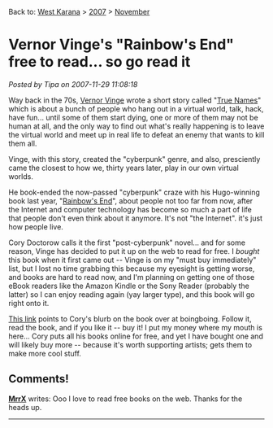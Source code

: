 Back to: [West Karana](/posts/westkarana.md) > [2007](/posts/2007/westkarana.md) > [November](./westkarana.md)
# Vernor Vinge's "Rainbow's End" free to read... so go read it

*Posted by Tipa on 2007-11-29 11:08:18*

Way back in the 70s, [Vernor Vinge](http://en.wikipedia.org/wiki/Vernor_Vinge) wrote a short story called "[True Names](http://en.wikipedia.org/wiki/True_Names)" which is about a bunch of people who hang out in a virtual world, talk, hack, have fun... until some of them start dying, one or more of them may not be human at all, and the only way to find out what's really happening is to leave the virtual world and meet up in real life to defeat an enemy that wants to kill them all.

Vinge, with this story, created the "cyberpunk" genre, and also, presciently came the closest to how we, thirty years later, play in our own virtual worlds.

He book-ended the now-passed "cyberpunk" craze with his Hugo-winning book last year, "[Rainbow's End](http://en.wikipedia.org/wiki/Rainbows_End)", about people not too far from now, after the Internet and computer technology has become so much a part of life that people don't even think about it anymore. It's not "the Internet". it's just how people live.

Cory Doctorow calls it the first "post-cyberpunk" novel... and for some reason, Vinge has decided to put it up on the web to read for free. I *bought* this book when it first came out -- Vinge is on my "must buy immediately" list, but I lost no time grabbing this because my eyesight is getting worse, and books are hard to read now, and I'm planning on getting one of those eBook readers like the Amazon Kindle or the Sony Reader (probably the latter) so I can enjoy reading again (yay larger type), and this book will go right onto it.

[This link](http://www.boingboing.net/2007/11/28/vinges-brilliant-rai.html) points to Cory's blurb on the book over at boingboing. Follow it, read the book, and if you like it -- buy it! I put my money where my mouth is here... Cory puts all his books online for free, and yet I have bought one and will likely buy more -- because it's worth supporting artists; gets them to make more cool stuff.

## Comments!

**[MrrX](http://mrrx.wordpress.com)** writes: Ooo I love to read free books on the web. Thanks for the heads up.

---

